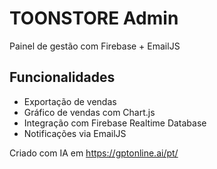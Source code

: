 # TOONSTORE Admin

Painel de gestão com Firebase + EmailJS

## Funcionalidades
- Exportação de vendas
- Gráfico de vendas com Chart.js
- Integração com Firebase Realtime Database
- Notificações via EmailJS

Criado com IA em https://gptonline.ai/pt/